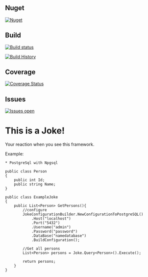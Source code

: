 Nuget 
-
[![Nuget](https://buildstats.info/nuget/entityjoke)](https://www.nuget.org/packages/EntityJoke) 
 
Build 
- 
[![Build status](https://ci.appveyor.com/api/projects/status/iakonry0xd3e7rsl?svg=true&branch=develop)](https://ci.appveyor.com/project/entityjoke/entityjoke?branch=develop)

[![Build History](https://buildstats.info/appveyor/chart/entityjoke/entityjoke?branch=develop)](https://ci.appveyor.com/project/entityjoke/entityjoke?branch=develop)

Coverage
-
[![Coverage Status](https://coveralls.io/repos/github/EntityJoke/entityjoke/badge.svg?branch=develop)](https://coveralls.io/github/EntityJoke/entityjoke?branch=develop)
 
Issues 
-
[![Issues open](https://img.shields.io/github/issues-raw/EntityJoke/entityjoke.svg)](https://huboard.com/EntityJoke/entityjoke/)


This is a Joke!
==============

Your reaction when you see this framework.


Example:

	* PostgreSql with Npgsql

	public class Person
	{
		public int Id;
		public string Name;
	}

	public class ExampleJoke
	{
		public List<Person> GetPersons(){
			//configure
			JokeConfigurationBuilder.NewConfigurationToPostgreSQL()
				.Host("localhost")
				.Port("5432")
				.Username("admin")
				.Password("password")
				.DataBase("namedatabase")
				.BuildConfiguration();

			//Get all persons
			List<Person> persons = Joke.Query<Person>().Execute();

			return persons;
		}
	}
	